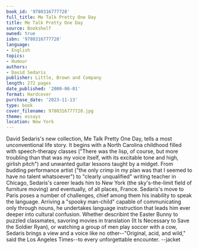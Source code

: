 ```yaml
---
book_id: '9780316777728'
full_title: Me Talk Pretty One Day
title: Me Talk Pretty One Day
source: Bookshelf
owned: true
isbn: '9780316777728'
language:
- English
topics:
- Humour
authors:
- David Sedaris
publisher: Little, Brown and Company
length: 272 pages
date_published: '2000-06-01'
format: Hardcover
purchase_date: '2023-11-13'
type: book
cover_filename: 9780316777728.jpg
theme: essays
location: New York
---
```

David Sedaris's new collection, Me Talk Pretty One Day, tells a most unconventional life story. It begins with a North Carolina childhood filled with speech-therapy classes ("There was the lisp, of course, but more troubling than that was my voice itself, with its excitable tone and high, girlish pitch") and unwanted guitar lessons taught by a midget. From budding performance artist ("the only crimp in my plan was that I seemed to have no talent whatsoever") to "clearly unqualified" writing teacher in Chicago, Sedaris's career leads him to New York (the sky's-the-limit field of furniture moving) and eventually, of all places, France.
Sedaris's move to Paris poses a number of challenges, chief among them his inability to speak the language. Arriving a "spooky man-child" capable of communicating only through nouns, he undertakes language instruction that leads him ever deeper into cultural confusion. Whether describint the Easter Bunny to puzzled classmates, savoring movies in translation (It Is Necessary to Save the Soldier Ryan), or watching a group of men play soccer with a cow, Sedaris brings a view and a voice like no other--"Original, acid, and wild," said the Los Angeles Times--to every unforgettable encounter.
--jacket
